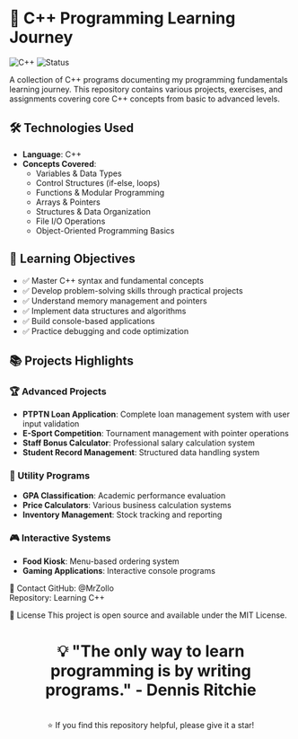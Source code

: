 # 🚀 C++ Programming Learning Journey

![C++](https://img.shields.io/badge/C++-Learning-blue?logo=c%2B%2B&logoColor=white)
![Status](https://img.shields.io/badge/Status-Active-brightgreen)

A collection of C++ programs documenting my programming fundamentals learning journey. This repository contains various projects, exercises, and assignments covering core C++ concepts from basic to advanced levels.

## 🛠️ Technologies Used

- **Language**: C++
- **Concepts Covered**:
  - Variables & Data Types
  - Control Structures (if-else, loops)
  - Functions & Modular Programming
  - Arrays & Pointers
  - Structures & Data Organization
  - File I/O Operations
  - Object-Oriented Programming Basics

## 🎯 Learning Objectives

- ✅ Master C++ syntax and fundamental concepts
- ✅ Develop problem-solving skills through practical projects
- ✅ Understand memory management and pointers
- ✅ Implement data structures and algorithms
- ✅ Build console-based applications
- ✅ Practice debugging and code optimization

## 📚 Projects Highlights

### 🏆 Advanced Projects
- **PTPTN Loan Application**: Complete loan management system with user input validation
- **E-Sport Competition**: Tournament management with pointer operations
- **Staff Bonus Calculator**: Professional salary calculation system
- **Student Record Management**: Structured data handling system

### 🔧 Utility Programs
- **GPA Classification**: Academic performance evaluation
- **Price Calculators**: Various business calculation systems
- **Inventory Management**: Stock tracking and reporting

### 🎮 Interactive Systems
- **Food Kiosk**: Menu-based ordering system
- **Gaming Applications**: Interactive console programs

📧 Contact
GitHub: @MrZollo <br>
Repository: Learning C++

📄 License
This project is open source and available under the MIT License.

<div align="center">
<h1>💡 "The only way to learn programming is by writing programs." - Dennis Ritchie </h1> <br>
⭐ If you find this repository helpful, please give it a star!
</div>
